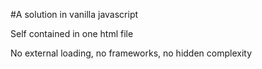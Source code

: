 #A solution in vanilla javascript

Self contained in one html file

No external loading, no frameworks, no hidden complexity
